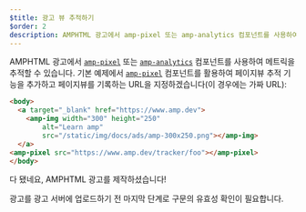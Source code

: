 ```yaml
---
$title: 광고 뷰 추적하기
$order: 2
description: AMPHTML 광고에서 amp-pixel 또는 amp-analytics 컴포넌트를 사용하여 메트릭을 추적할 수 있습니다. 기본 예제에서 페이지뷰 추적 기능을 추가해보겠습니다...
---
```


AMPHTML 광고에서 [`amp-pixel`](../../../../documentation/components/reference/amp-pixel.md) 또는 [`amp-analytics`](../../../../documentation/components/reference/amp-analytics.md) 컴포넌트를 사용하여 메트릭을 추적할 수 있습니다. 기본 예제에서 [`amp-pixel`](../../../../documentation/components/reference/amp-pixel.md) 컴포넌트를 활용하여 페이지뷰 추적 기능을 추가하고 페이지뷰를 기록하는 URL을 지정하겠습니다(이 경우에는 가짜 URL):

```html
<body>
  <a target="_blank" href="https://www.amp.dev">
    <amp-img width="300" height="250"
        alt="Learn amp"
        src="/static/img/docs/ads/amp-300x250.png"></amp-img>
  </a>
<amp-pixel src="https://www.amp.dev/tracker/foo"></amp-pixel>
</body>
```

다 됐네요, AMPHTML 광고를 제작하셨습니다!

광고를 광고 서버에 업로드하기 전 마지막 단계로 구문의 유효성 확인이 필요합니다.
